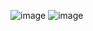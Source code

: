 ![image](https://github.com/Kulikov205/Diplom/assets/97594290/fe117ece-04dc-4795-a660-9e509eb0aa8a)
![image](https://github.com/Kulikov205/Diplom/assets/97594290/c65c32ee-fb64-4fa8-b1eb-4ca5640ed8b8)

